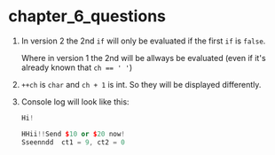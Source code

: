 # chapter_6_questions

1. In version 2 the 2nd `if` will only be evaluated if the first `if` is `false`.

    Where in version 1 the 2nd will be allways be evaluated (even if it's already known that `ch == ' '`)

2. `++ch` is `char` and `ch + 1` is int. So they will be displayed differently.

3. Console log will look like this:

    ```C++
    Hi!

    HHii!!Send $10 or $20 now!
    Sseenndd  ct1 = 9, ct2 = 0
    
    ```
